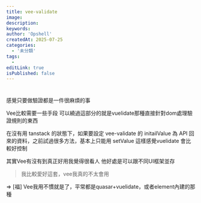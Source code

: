 ```yaml
---
title: vee-validate
image:
description:
keywords:
author: 'Opshell'
createdAt: 2025-07-25
categories:
  - '未分類'
tags:
  -
editLink: true
isPublished: false
---
```


#
感覺只要做驗證都是一件很麻煩的事

Vee比較需要一些手段
可以繞過這部分的就是vuelidate那種直接針對dom處理驗證規則的東西

在沒有用 tanstack 的狀態下，如果要設定 vee-validate 的 initailValue 為 API 回來的資料，之前試過很多方法，基本上只能用 setValue
這樣感覺vuelidate 會比較好控制

其實Vee有沒有到真正好用我覺得很看人
他好處是可以跟不同UI框架並存

> 我比較愛好這套，vee我真的不太會用

=> [福]
Vee我用不慣就是了，平常都是quasar+vuelidate，或者element內建的那種